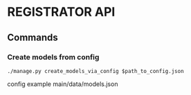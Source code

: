 # REGISTRATOR API
## Commands
### Create models from config
```
./manage.py create_models_via_config $path_to_config.json
```
config example main/data/models.json 